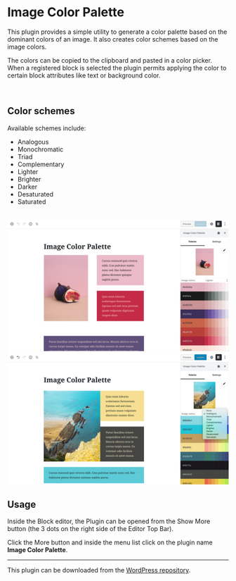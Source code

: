 # Image Color Palette

This plugin provides a simple utility to generate a color palette based on the dominant colors of an image.
It also creates color schemes based on the image colors.

The colors can be copied to the clipboard and pasted in a color picker.
When a registered block is selected the plugin permits applying the color to certain block attributes like text or background color.

<br />

## Color schemes

Available schemes include:

- Analogous
- Monochromatic
- Triad
- Complementary
- Lighter
- Brighter
- Darker
- Desaturated
- Saturated

<br />

<img src="assets-repo/screenshot-1.png" width="700px" alt="Example use of palette generated colors" />

<img src="assets-repo/screenshot-2.png" width="700px" alt="Scheme select list" />

## Usage

Inside the Block editor, the Plugin can be opened from the Show More button (the 3 dots on the right side of the Editor Top Bar).

Click the More button and inside the menu list click on the plugin name **Image Color Palette**.

---

This plugin can be downloaded from the [WordPress repository](https://wordpress.org/plugins/image-color-palette/).

